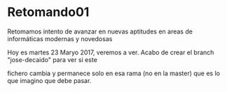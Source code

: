 # Retomando01
Retomamos intento de avanzar en nuevas aptitudes en 
areas de informáticas modernas y novedosas

Hoy es martes 23 Maryo 2017, veremos a ver.
Acabo de crear el branch "jose-decaido" para ver si este

fichero cambia y permanece solo en esa rama (no en la master)
que es lo que imagino que debe pasar.
